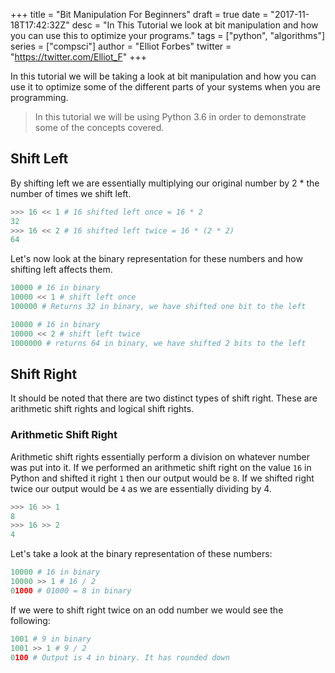 +++
title = "Bit Manipulation For Beginners"
draft = true
date = "2017-11-18T17:42:32Z"
desc = "In This Tutorial we look at bit manipulation and how you can use this to optimize your programs."
tags = ["python", "algorithms"]
series = ["compsci"]
author = "Elliot Forbes"
twitter = "https://twitter.com/Elliot_F"
+++

In this tutorial we will be taking a look at bit manipulation and how you can use it to optimize some of the different parts of your systems when you are programming.

> In this tutorial we will be using Python 3.6 in order to demonstrate some of the concepts covered.

## Shift Left

By shifting left we are essentially multiplying our original number by 2 * the number of times we shift left. 

~~~py
>>> 16 << 1 # 16 shifted left once = 16 * 2
32
>>> 16 << 2 # 16 shifted left twice = 16 * (2 * 2)
64
~~~

Let's now look at the binary representation for these numbers and how shifting left affects them.

~~~py
10000 # 16 in binary
10000 << 1 # shift left once
100000 # Returns 32 in binary, we have shifted one bit to the left

10000 # 16 in binary
10000 << 2 # shift left twice
1000000 # returns 64 in binary, we have shifted 2 bits to the left
~~~

## Shift Right

It should be noted that there are two distinct types of shift right. These are arithmetic shift rights and logical shift rights.

### Arithmetic Shift Right

Arithmetic shift rights essentially perform a division on whatever number was put into it. If we performed an arithmetic shift right on the value `16` in Python and shifted it right `1` then our output would be `8`. If we shifted right twice our output would be `4` as we are essentially dividing by 4.

~~~py
>>> 16 >> 1
8
>>> 16 >> 2
4
~~~

Let's take a look at the binary representation of these numbers:

~~~py 
10000 # 16 in binary
10000 >> 1 # 16 / 2
01000 # 01000 = 8 in binary  
~~~

If we were to shift right twice on an odd number we would see the following:

~~~py
1001 # 9 in binary
1001 >> 1 # 9 / 2
0100 # Output is 4 in binary. It has rounded down
~~~

<!-- 
### Logical Shift Right

Logical shift rights -->

<!-- ## Bitwise And

~~~py
>>> 1 & 1
1
>>> 1 & 0
0
>>> 0 & 1
0
>>> 0 & 0
0
~~~

## Bitwise Or

~~~py
>>> 0 | 1
1
>>> 1 | 0
1
>>> 0 | 0
0
>>> 1 | 1
1
~~~

## Bitwise XOR

~~~py
>>> 1 ^ 1
0
>>> 1 ^ 0
1
>>> 0 ^ 1
1
>>> 0 ^ 0
0
~~~ -->